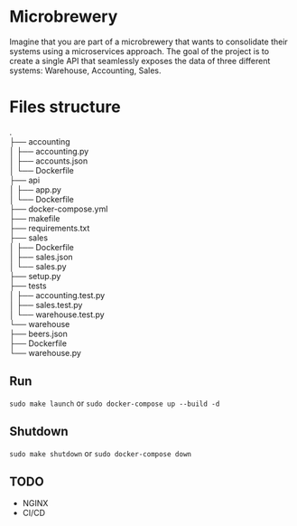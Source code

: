 # Microbrewery

Imagine that you are part of a microbrewery that wants to consolidate their systems using a microservices approach. The goal of the project is to create a single API that seamlessly exposes the data of three different systems: Warehouse, Accounting, Sales.

# Files structure
.  
├── accounting  
│ ├── accounting.py  
│ ├── accounts.json  
│ └── Dockerfile  
├── api  
│ ├── app.py  
│ └── Dockerfile  
├── docker-compose.yml  
├── makefile  
├── requirements.txt  
├── sales  
│ ├── Dockerfile  
│ ├── sales.json  
│ └── sales.py  
├── setup.py  
├── tests  
│ ├── accounting.test.py  
│ ├── sales.test.py  
│ └── warehouse.test.py  
└── warehouse  
├── beers.json  
├── Dockerfile  
└── warehouse.py

## Run

`sudo make launch`
or
`sudo docker-compose up --build -d`

## Shutdown

`sudo make shutdown`
or 
`sudo docker-compose down`

## TODO
- NGINX
- CI/CD